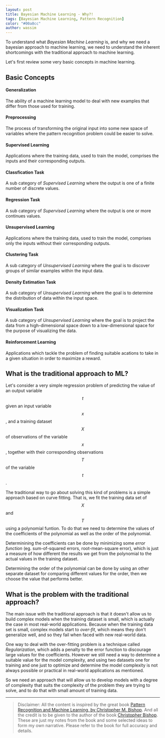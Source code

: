 ```yaml
---
layout: post
title: Bayesian Machine Learning - Why?!
tags: [Bayesian Machine Learning, Pattern Recognition]
color: "#00a8cc"
author: wassim
---
```


To understand what _Bayesian Machine Learning_ is, and why we need a bayesian approach to machine learning, we need to understand the inherent shortcomings with the traditional approach to machine learning.

Let's first review some very basic concepts in machine learning.

## Basic Concepts

#### Generalization

The ability of a machine learning model to deal with new examples that differ from those used for training.

#### Preprocessing

The process of transforming the original input into some new space of variables where the pattern recognition problem could be easier to solve.

#### Supervised Learning

Applications where the training data, used to train the model, comprises the inputs and their corresponding outputs.

#### Classfication Task

A sub category of _Supervised Learning_ where the output is one of a finite number of discrete values.

#### Regression Task

A sub category of _Supervised Learning_ where the output is one or more continues values.

#### Unsupervised Learning

Applications where the training data, used to train the model, comprises only the inputs without their corresponding outputs.

#### Clustering Task

A sub category of _Unsupervised Learning_ where the goal is to discover groups of similar examples within the input data.

#### Density Estimation Task

A sub category of _Unsupervised Learning_ where the goal is to determine the distribution of data within the input space.

#### Visualization Task

A sub category of _Unsupervised Learning_ where the goal is to project the data from a high-dimensional space down to a low-dimensional space for the purpose of visualizing the data.

#### Reinforcement Learning

Applications which tackle the problem of finding suitable acations to take in a given situation in order to maximize a reward.

## What is the traditional approach to ML?

Let's consider a very simple regression problem of predicting the value of an output variable $$t$$ given an input variable $$x$$, and a training dataset $$X$$ of observations of the variable $$x$$, together with their corresponding observations $$T$$ of the variable $$t$$.

The traditional way to go about solving this kind of problems is a simple approach based on curve fitting. That is, we fit the training data set of $$X$$ and $$T$$ using a polynomial funtion. To do that we need to determine the values of the coefficients of the polynomial as well as the order of the polynomial.

Determinining the coefficients can be done by minimizing some _error function_ (eg. sum-of-squared errors, root-mean-square error), which is just a measure of how different the results we get from the polynomial to the actual values in the training dataset.

Determining the order of the polynomial can be done by using an other separate dataset for comparing different values for the order, then we choose the value that performs better.

## What is the problem with the traditional approach?

The main issue with the traditional approach is that it doesn't allow us to build complex models when the training dataset is small, which is actually the case in most real-world applications. Because when the training data set is small, complex models start to _over-fit_, which means they don't generalize well, and so they fail when faced with new real-world data.

One way to deal with the over-fitting problem is a technique called _Regularization_, which adds a penalty to the error function to discourage large values for the coefficients. However we still need a way to determine a suitable value for the model complexity, and using two datasets one for training and one just to optimize and determine the model complexity is not always possible or practical in real-world applications as mentioned.

So we need an approach that will allow us to develop models with a degree of complexity that suits the complexity of the problem they are trying to solve, and to do that with small amount of training data.

---

> Disclaimer: All the content is inspired by the great book [Pattern Recognition and Machine Learning, by Christopher M. Bishop](http://users.isr.ist.utl.pt/~wurmd/Livros/school/Bishop%20-%20Pattern%20Recognition%20And%20Machine%20Learning%20-%20Springer%20%202006.pdf). And all the credit is to be given to the author of the book [Christopher Bishop](https://en.wikipedia.org/wiki/Christopher_Bishop). These are just my notes from the book and some selected ideas to form my own narrative. Please refer to the book for full accuracy and details.
